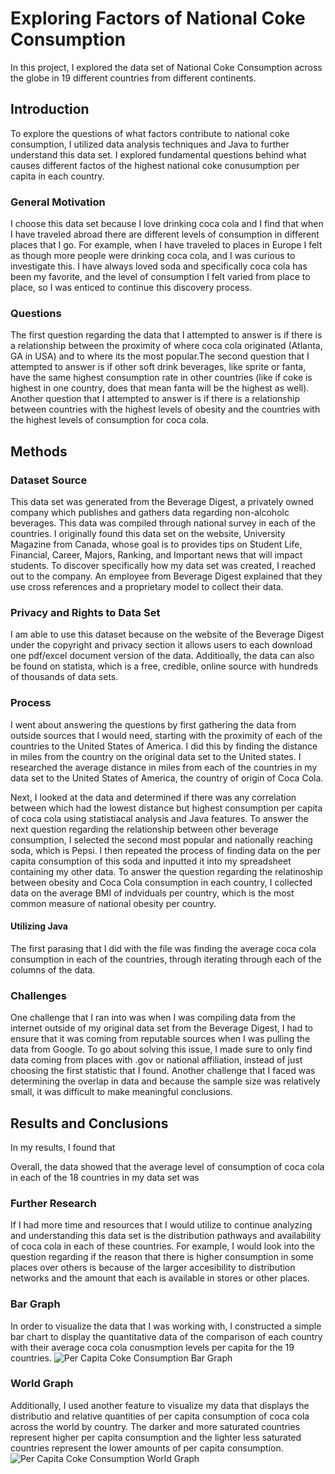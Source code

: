 # Exploring Factors of National Coke Consumption 
In this project, I explored the data set of National Coke Consumption across the globe in 19 different countries from different continents.

## Introduction
To explore the questions of what factors contribute to national coke consumption, I utilized data analysis techniques and Java to further understand this data set. I explored fundamental questions behind what causes different factos of the highest national coke conusumption per capita in each country.

### General Motivation
I choose this data set because I love drinking coca cola and I find that when I have traveled abroad there are different levels of consumption in different places that I go. For example, when I have traveled to places in Europe I felt as though more people were drinking coca cola, and I was curious to investigate this. I have always loved soda and specifically coca cola has been my favorite, and the level of consumption I felt varied from place to place, so I was enticed to continue this discovery process.

### Questions
The first question regarding the data that I attempted to answer is if there is a relationship between the proximity of where coca cola originated (Atlanta, GA in USA) and to where its the most popular.The second question that I attempted to answer is if other soft drink beverages, like sprite or fanta, have the same highest consumption rate in other countries (like if coke is highest in one country, does that mean fanta will be the highest as well). Another question that I attempted to answer is if there is a relationship between countries with the highest levels of obesity and the countries with the highest levels of consumption for coca cola.

## Methods
### Dataset Source
This data set was generated from the Beverage Digest, a privately owned company which publishes and gathers data regarding non-alcoholc beverages. This data was compiled through national survey in each of the countries. I originally found this data set on the website, University Magazine from Canada, whose goal is to provides tips on Student Life, Financial, Career, Majors, Ranking, and Important news that will impact students. To discover specifically how my data set was created, I reached out to the company. An employee from Beverage Digest explained that they use cross references and a proprietary model to collect their data. 

### Privacy and Rights to Data Set
I am able to use this dataset because on the website of the Beverage Digest under the copyright and privacy section it allows users to each download one pdf/excel document version of the data. Additioally, the data can also be found on statista, which is a free, credible, online source with hundreds of thousands of data sets.

### Process
I went about answering the questions by first gathering the data from outside sources that I would need, starting with the proximity of each of the countries to the United States of America. I did this by finding the distance in miles from the country on the original data set to the United states. I researched the average distance in miles from each of the countries in my data set to the United States of America, the country of origin of Coca Cola.

Next, I looked at the data and determined if there was any correlation between which had the lowest distance but highest consumption per capita of coca cola using statistiacal analysis and Java features. To answer the next question regarding the relationship between other beverage consumption, I selected the second most popular and nationally reaching soda, which is Pepsi. I then repeated the process of finding data on the per capita consumption of this soda and inputted it into my spreadsheet containing my other data. To answer the question regarding the relatinoship between obesity and Coca Cola consumption in each country, I collected data on the average BMI of indviduals per country, which is the most common measure of national obesity per country.

#### Utilizing Java
The first parasing that I did with the file was finding the average coca cola consumption in each of the countries, through iterating through each of the columns of the data.
 
### Challenges
One challenge that I ran into was when I was compiling data from the internet outside of my original data set from the Beverage Digest, I had to ensure that it was coming from reputable sources when I was pulling the data from Google. To go about solving this issue, I made sure to only find data coming from places with .gov or national affiliation, instead of just choosing the first statistic that I found. Another challenge that I faced was determining the overlap in data and because the sample size was relatively small, it was difficult to make meaningful conclusions.

## Results and Conclusions
In my results, I found that

Overall, the data showed that the average level of consumption of coca cola in each of the 18 countries in my data set was

### Further Research
If I had more time and resources that I would utilize to continue analyzing and understanding this data set is the distribution pathways and availability of coca cola in each of these countries. For example, I would look into the question regarding if the reason that there is higher consumption in some places over others is because of the larger accesibility to distribution networks and the amount that each is available in stores or other places.


### Bar Graph 
In order to visualize the data that I was working with, I constructed a simple bar chart to display the quantitative data of the comparison of each country with their average coca cola conusmption levels per capita for the 19 countries.
![Per Capita Coke Consumption Bar Graph](BarGraph)

### World Graph
Additionally, I used another feature to visualize my data that displays the distributio and relative quantities of per capita consumption of coca cola across the world by country. The darker and more saturated countries represent higher per capita consumption and the lighter less saturated countries represent the lower amounts of per capita consumption.
![Per Capita Coke Consumption World Graph](WorldGraph)

